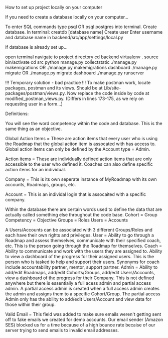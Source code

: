 How to set up project locally on your computer

If you need to create a database locally on your computer...

To enter SQL commands type psql OR psql postgres into terminal.
Create database. In terminal: creatdb [database name]
Create user
Enter username and database name in backend/src/app/settings/local.py


If database is already set up...

open terminal
navigate to project directory
cd backend 
virtualenv .
source bin/activate
cd src
python manage.py collectstatic
./manage.py makemigrations OR ./manage.py makemigrations dashboard
./manage.py migrate OR ./manage.py migrate dashboard
./manage.py runserver

!!! Temporary solution - bad practice !!!
To make postman work, locate packages, postman and its views.
Should be at Lib/site-packages/postman/views.py. Now replace the code
inside by code at modified_postman_views.py.
(Differs in lines 173-175, as we rely on requesting user in a form...)


Definitions: 

You will see the word competency within the code and database. This is the same thing as an objective. 

Global Action Items = These are action items that every user who is using the Roadmap that the global aciton item is assocated with has access to. Global action items can only be defined by the Account type = Admin. 

Action items = These are individually defined action items that are only accessible to the user who defined it. Coaches can also define specific action items for an individual. 

Company = This is its own seperate instance of MyRoadmap with its own accounts, Roadmaps, groups, etc. 

Account = This is an individal login that is assocaited with a specific company. 
    
Within the database there are certain words used to define the data that are actually called something else throughout  the code base.
    Cohort = Group 
    Competency = Objective 
    Groups = Roles 
    Users = Accounts 
    
A Users/Accounts can be associated with 3 different Groups/Roles and each have their own rights and privileges. 
    User = Ability to go through a Roadmap and assess themselves, communicate with their specified coach, etc. This is the person going through the Roadmap for themselves. 
    Coach = Ability to communicate and work with the users they are assigned to. Ability to view a dashboard of the progress for their assigned users. This is the person who is tasked to help and support their users. Synonyms for coach include accountability partner, mentor, support partner. 
    Admin = Ability to add/edit Roadmaps, add/edit Cohorts/Groups, add/edit Users/Accounts, view a dashboard of the progress for their Company. This is not defined anywhere but there is essentially a full acess admin and partial access admin. A partial access admin is created when a full access admin creates the admin and assigns them to a specific Cohort/Group. The partial access Admin only has the ability to add/edit Users/Account and view data for those within their group. 
 
Valid Email = This field was added to make sure emails weren't getting sent off to fake emails we created for demo accounts. Our email sender (Amazon SES) blocked us for a time because of a high bounce rate becaise of our server trying to send emails to invalid email addresses. 
